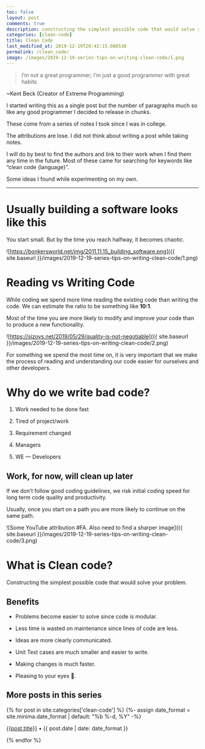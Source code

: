 ```yaml
---
toc: false
layout: post
comments: true
description: constructing the simplest possible code that would solve your problem resulting in an increase in productivity by producing higher quality in less time.
categories: [clean-code]
title: Clean Code
last_modified_at: 2019-12-19T20:42:15.086538
permalink: /clean_code/
image: /images/2019-12-19-series-tips-on-writing-clean-code/1.png
---
```


> I’m not a great programmer; I’m just a good programmer with great habits

~Kent Beck (Creator of Extreme Programming)

I started writing this as a single post but the number of paragraphs much so like any good programmer I decided to release in chunks.

These come from a series of notes I took since I was in college.

The attributions are lose. I did not think about writing a post while taking notes.

I will do by best to find the authors and link to their work when I find them any time in the future. Most of these came for searching for keywords like “clean code {language}”.

Some ideas I found while experimenting on my own.

---

# Usually building a software looks like this

You start small. But by the time you reach halfway, it becomes chaotic.

![https://bonkersworld.net/img/2011.11.15_building_software.png]({{ site.baseurl }}/images/2019-12-19-series-tips-on-writing-clean-code/1.png)

# Reading vs Writing Code

While coding we spend more time reading the existing code than writing the code. We can estimate the ratio to be something like **10:1**.

Most of the time you are more likely to modify and improve your code than to produce a new functionality.

![https://sizovs.net/2019/05/29/quality-is-not-negotiable]({{ site.baseurl }}/images/2019-12-19-series-tips-on-writing-clean-code/2.png)

For something we spend the most time on, it is very important that we make the process of reading and understanding our code easier for ourselves and other developers.

# Why do we write bad code?

1. Work needed to be done fast

1. Tired of project/work

1. Requirement changed

1. Managers

1. WE — Developers

## Work, for now, will clean up later

If we don’t follow good coding guidelines, we risk initial coding speed for long term code quality and productivity.

Usually, once you start on a path you are more likely to continue on the same path.

![Some YouTube attribution #FA. Also need to find a sharper image]({{ site.baseurl }}/images/2019-12-19-series-tips-on-writing-clean-code/3.png)

# What is Clean code?

Constructing the simplest possible code that would solve your problem.

## Benefits

- Problems become easier to solve since code is modular.

- Less time is wasted on maintenance since lines of code are less.

- Ideas are more clearly communicated.

- Unit Test cases are much smaller and easier to write.

- Making changes is much faster.

- Pleasing to your eyes 👀.

## More posts in this series

{% for post in site.categories['clean-code'] %}
      {%- assign date_format = site.minima.date_format | default: "%b %-d, %Y" -%}
<article class="archive-item">
    <p class="post-meta post-meta-title"><a class="page-meta" href="{{ site.baseurl }}{{ post.url }}">{{post.title}}</a>  • {{ post.date | date: date_format }}</p>
</article>
{% endfor %}
